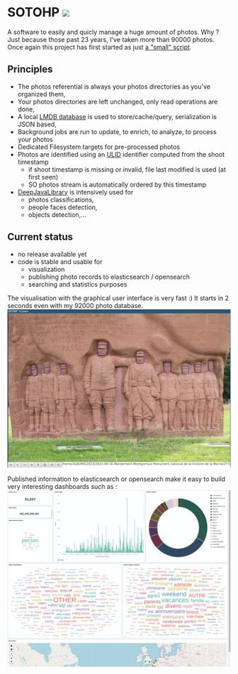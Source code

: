 # SOTOHP [![][sotohpImg]][sotohpLnk]

A software to easily and quicly manage a huge amount of photos. Why ? Just because those past 23 years, I've taken more than 90000
photos. Once again this project has first started as just [a "small" script][photosc].

## Principles

- The photos referential is always your photos directories as you've organized them,
- Your photos directories are left unchanged, only read operations are done,
- A local [LMDB database][lmdb] is used to store/cache/query, serialization is JSON based,
- Background jobs are run to update, to enrich, to analyze, to process your photos
- Dedicated Filesystem targets for pre-processed photos
- Photos are identified using an [ULID][ulid] identifier computed from the shoot timestamp
  - if shoot timestamp is missing or invalid, file last modified is used (at first seen)
  - SO photos stream is automatically ordered by this timestamp
- [DeepJavaLibrary][djl] is intensively used for 
  - photos classifications,
  - people faces detection,
  - objects detection,...

## Current status
- no release available yet
- code is stable and usable for
  - visualization
  - publishing photo records to elasticsearch / opensearch
  - searching and statistics purposes

The visualisation with the graphical user interface is very fast :) It starts in 2 seconds even with my 92000 photo database.  
![](gui-viewer.png)

Published information to elasticsearch or opensearch make it easy to build very interesting dashboards such as :
![](gui-dashboard.png)


[photosc]: https://gist.github.com/dacr/46718666ae96ebac300b27c80ed7bec3
[ulid]: https://github.com/ulid/spec
[djl]: https://github.com/deepjavalibrary/djl
[lmdb]: https://github.com/dacr/zio-lmdb

[sotohp]:    https://github.com/dacr/sotohp
[sotohpImg]: https://img.shields.io/maven-central/v/fr.janalyse/sotohp-model_3.svg
[sotohpLnk]: https://mvnrepository.com/artifact/fr.janalyse/sotohp-model

